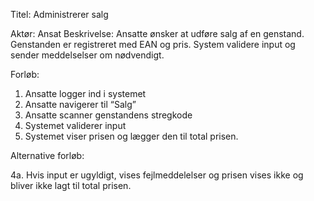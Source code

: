 Titel: Administrerer salg

Aktør: Ansat
Beskrivelse: Ansatte ønsker at udføre salg af en genstand. Genstanden er registreret med
EAN og pris. System validere input og sender meddelselser om nødvendigt.

Forløb:

1. Ansatte logger ind i systemet
2. Ansatte navigerer til “Salg”
3. Ansatte scanner genstandens stregkode
4. Systemet validerer input
5. Systemet viser prisen og lægger den til total prisen.

Alternative forløb:

4a. Hvis input er ugyldigt, vises fejlmeddelelser og prisen vises ikke og bliver ikke lagt til total prisen.